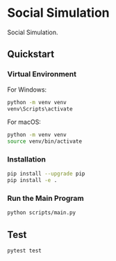 # Social Simulation

Social Simulation.

## Quickstart

### Virtual Environment

For Windows:

```bash
python -m venv venv
venv\Scripts\activate
```

For macOS:

```bash
python -m venv venv
source venv/bin/activate
```

### Installation

```bash
pip install --upgrade pip
pip install -e .
```

### Run the Main Program

```bash
python scripts/main.py
```

## Test

```bash
pytest test
```
